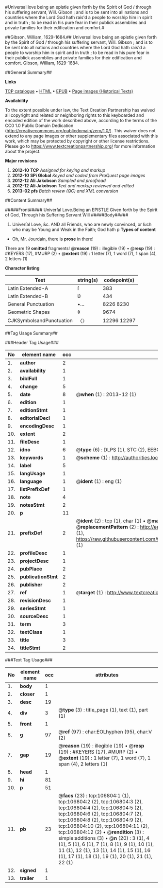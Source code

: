 #Universal love being an epistle given forth by the Spirit of God / through his suffering servant, Will. Gibson ; and is to be sent into all nations and countries where the Lord God hath rais'd a people to worship him in spirit and in truth ; to be read in his pure fear in their publick assemblies and private families for their edification and comfort.#

##Gibson, William, 1629-1684.##
Universal love being an epistle given forth by the Spirit of God / through his suffering servant, Will. Gibson ; and is to be sent into all nations and countries where the Lord God hath rais'd a people to worship him in spirit and in truth ; to be read in his pure fear in their publick assemblies and private families for their edification and comfort.
Gibson, William, 1629-1684.

##General Summary##

**Links**

[TCP catalogue](http://www.ota.ox.ac.uk/tcp/)  • 
[HTML](http://tei.it.ox.ac.uk/tcp/Texts-HTML/free/A42/A42717.html)  • 
[EPUB](http://tei.it.ox.ac.uk/tcp/Texts-EPUB/free/A42/A42717.epub) • 
[Page images (Historical Texts)](https://historicaltexts.jisc.ac.uk/eebo-18110520e)

**Availability**

To the extent possible under law, the Text Creation Partnership has waived all copyright and related or neighboring rights to this keyboarded and encoded edition of the work described above, according to the terms of the CC0 1.0 Public Domain Dedication (http://creativecommons.org/publicdomain/zero/1.0/). This waiver does not extend to any page images or other supplementary files associated with this work, which may be protected by copyright or other license restrictions. Please go to https://www.textcreationpartnership.org/ for more information about the project.

**Major revisions**

1. __2012-10__ __TCP__ *Assigned for keying and markup*
1. __2012-10__ __SPi Global__ *Keyed and coded from ProQuest page images*
1. __2012-12__ __Ali Jakobson__ *Sampled and proofread*
1. __2012-12__ __Ali Jakobson__ *Text and markup reviewed and edited*
1. __2013-02__ __pfs__ *Batch review (QC) and XML conversion*

##Content Summary##

#####Front#####
Univerſal Love.Being an EPISTLE Given forth by the Spirit of God, Through his Suffering Servant Will
#####Body#####

1. Univerſal Love, &c.
AND all Friends, who are newly convinced, or ſuch who may be Young and Weak in the Faith; God hath p
**Types of content**

  * Oh, Mr. Jourdain, there is **prose** in there!

There are 19 **omitted** fragments! 
 @__reason__ (19) : illegible (19)  •  @__resp__ (19) : #KEYERS (17), #MURP (2)  •  @__extent__ (19) : 1 letter (7), 1 word (7), 1 span (4), 2 letters (1)

**Character listing**


|Text|string(s)|codepoint(s)|
|---|---|---|
|Latin Extended-A|ſ|383|
|Latin Extended-B|Ʋ|434|
|General Punctuation|•…|8226 8230|
|Geometric Shapes|◊|9674|
|CJKSymbolsandPunctuation|〈〉|12296 12297|

##Tag Usage Summary##

###Header Tag Usage###

|No|element name|occ|attributes|
|---|---|---|---|
|1.|__author__|2||
|2.|__availability__|1||
|3.|__biblFull__|1||
|4.|__change__|5||
|5.|__date__|8| @__when__ (1) : 2013-12 (1)|
|6.|__edition__|1||
|7.|__editionStmt__|1||
|8.|__editorialDecl__|1||
|9.|__encodingDesc__|1||
|10.|__extent__|2||
|11.|__fileDesc__|1||
|12.|__idno__|6| @__type__ (6) : DLPS (1), STC (2), EEBO-CITATION (1), OCLC (1), VID (1)|
|13.|__keywords__|1| @__scheme__ (1) : http://authorities.loc.gov/ (1)|
|14.|__label__|5||
|15.|__langUsage__|1||
|16.|__language__|1| @__ident__ (1) : eng (1)|
|17.|__listPrefixDef__|1||
|18.|__note__|4||
|19.|__notesStmt__|2||
|20.|__p__|11||
|21.|__prefixDef__|2| @__ident__ (2) : tcp (1), char (1)  •  @__matchPattern__ (2) : ([0-9\-]+):([0-9IVX]+) (1), (.+) (1)  •  @__replacementPattern__ (2) : http://eebo.chadwyck.com/downloadtiff?vid=$1&page=$2 (1), https://raw.githubusercontent.com/textcreationpartnership/Texts/master/tcpchars.xml#$1 (1)|
|22.|__profileDesc__|1||
|23.|__projectDesc__|1||
|24.|__pubPlace__|2||
|25.|__publicationStmt__|2||
|26.|__publisher__|2||
|27.|__ref__|1| @__target__ (1) : http://www.textcreationpartnership.org/docs/. (1)|
|28.|__revisionDesc__|1||
|29.|__seriesStmt__|1||
|30.|__sourceDesc__|1||
|31.|__term__|3||
|32.|__textClass__|1||
|33.|__title__|3||
|34.|__titleStmt__|2||


###Text Tag Usage###

|No|element name|occ|attributes|
|---|---|---|---|
|1.|__body__|1||
|2.|__closer__|1||
|3.|__desc__|19||
|4.|__div__|3| @__type__ (3) : title_page (1), text (1), part (1)|
|5.|__front__|1||
|6.|__g__|97| @__ref__ (97) : char:EOLhyphen (95), char:V (2)|
|7.|__gap__|19| @__reason__ (19) : illegible (19)  •  @__resp__ (19) : #KEYERS (17), #MURP (2)  •  @__extent__ (19) : 1 letter (7), 1 word (7), 1 span (4), 2 letters (1)|
|8.|__head__|1||
|9.|__hi__|81||
|10.|__p__|51||
|11.|__pb__|23| @__facs__ (23) : tcp:106804:1 (1), tcp:106804:2 (2), tcp:106804:3 (2), tcp:106804:4 (2), tcp:106804:5 (2), tcp:106804:6 (2), tcp:106804:7 (2), tcp:106804:8 (2), tcp:106804:9 (2), tcp:106804:10 (2), tcp:106804:11 (2), tcp:106804:12 (2)  •  @__rendition__ (3) : simple:additions (3)  •  @__n__ (20) : 3 (1), 4 (1), 5 (1), 6 (1), 7 (1), 8 (1), 9 (1), 10 (1), 11 (1), 12 (1), 13 (1), 14 (1), 15 (1), 16 (1), 17 (1), 18 (1), 19 (1), 20 (1), 21 (1), 22 (1)|
|12.|__signed__|1||
|13.|__trailer__|1||
